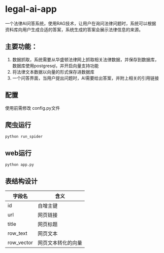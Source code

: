# legal-ai-app

一个法律AI问答系统，使用RAG技术，让用户在询问法律问题时，系统可以根据资料库向用户生成合适的答案，系统生成的答案会展示法律信息的来源。

## 主要功能：
1. 数据抓取，系统需要从华盛顿法律网上抓取相关法律数据，并保存到数据库，数据库使用postgresql，并开启向量支持功能
2. 将法律文本数据以向量的形式保存进数据库
3. 一个问答界面，当用户提出问题时，AI需要给出答案，并附上相关的引用链接

## 配置

使用前需修改 config.py文件

## 爬虫运行

`python run_spider`

## web运行

`python app.py`

## 表结构设计
| 字段名  | 含义        |
|------|-----------|
| id | 自增主键      |
| url | 网页链接      |
| title | 网页标题      |
| row_text | 网页文本      |
| row_vector | 网页文本转化的向量 |

